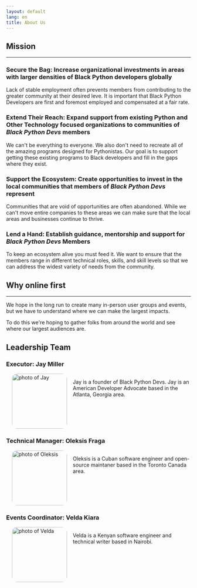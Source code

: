 ```yaml
---
layout: default
lang: en
title: About Us
---
```


## Mission

---

### Secure the Bag: Increase organizational investments in areas with larger densities of Black Python developers globally

Lack of stable employment often prevents members from contributing to the greater community at their desired leve. It is important that Black Python Developers are first and foremost employed and compensated at a fair rate.

### Extend Their Reach: Expand support from existing Python and Other Technology focused organizations to communities of _Black Python Devs_ members

We can't be everything to everyone. We also don't need to recreate all of the amazing programs designed for Pythonistas. Our goal is to support getting these existing programs to Black developers and fill in the gaps where they exist.

### Support the Ecosystem: Create opportunities to invest in the local communities that members of _Black Python Devs_ represent

Communities that are void of opportunities are often abandoned. While we can't move entire companies to these areas we can make sure that the local areas and businesses continue to thrive.

### Lend a Hand: Establish guidance, mentorship and support for _Black Python Devs_ Members

To keep an ecosystem alive you must feed it. We want to ensure that the members range in different technical roles, skills, and skill levels so that we can address the widest variety of needs from the community.

## Why online first

---

We hope in the long run to create many in-person user groups and events, but we have to understand where we can make the largest impacts.

To do this we're hoping to gather folks from around the world and see where our largest audiences are.

## Leadership Team

### Executor: Jay Miller

<div style="display:flex; flex-wrap: wrap;">

<div style="display:flex">
<img style="margin: 0 1rem; border-radius:1em" height="150px" alt="photo of Jay" src="https://avatars.githubusercontent.com/u/8632637?v=4">
<p> Jay is a founder of Black Python Devs. Jay is an American Developer Advocate based in the Atlanta, Georgia area. </p>
</div>

### Technical Manager: Oleksis Fraga

<div style="display:flex">
<img style="margin: 0 1rem; border-radius:1em" height="150px" alt="photo of Oleksis" src="https://avatars.githubusercontent.com/u/44526468?v=4">
<p> Oleksis is a Cuban software engineer and open-source maintaner based in the Toronto Canada area.</p>
</div>

### Events Coordinator: Velda Kiara

<div style="display:flex">
<img style="margin: 0 1rem; border-radius:1em" height="150px" alt="photo of Velda" src="https://avatars.githubusercontent.com/u/32552296?v=4">
<p> Velda is a Kenyan software engineer and technical writer based in Nairobi.</p>
</div>

</div>
